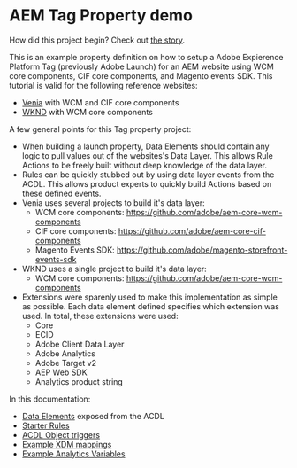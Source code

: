 # AEM Tag Property demo
How did this project begin? Check out [the story](the-story.md).

This is an example property definition on how to setup a Adobe Expierence Platform Tag (previously Adobe Launch) for an AEM website using WCM core components, CIF core components, and Magento events SDK. This tutorial is valid for the following reference websites:
 * [Venia](https://github.com/adobe/aem-cif-guides-venia) with WCM and CIF core components
 * [WKND](https://github.com/adobe/aem-guides-wknd) with WCM core components

A few general points for this Tag property project:
 * When building a launch property, Data Elements should contain any logic to pull values out of the websites's Data Layer. This allows Rule Actions to be freely built without deep knowledge of the data layer.
 * Rules can be quickly stubbed out by using data layer events from the ACDL. This allows product experts to quickly build Actions based on these defined events.
 * Venia uses several projects to build it's data layer:
   * WCM core components: https://github.com/adobe/aem-core-wcm-components 
   * CIF core components: https://github.com/adobe/aem-core-cif-components
   * Magento Events SDK: https://github.com/adobe/magento-storefront-events-sdk 
 * WKND uses a single project to build it's data layer:
   * WCM core components: https://github.com/adobe/aem-core-wcm-components 
 * <!-- TODO --> Extensions were sparenly used to make this implementation as simple as possible. Each data element defined specifies which extension was used. In total, these extensions were used:
   * Core
   * ECID
   * Adobe Client Data Layer
   * Adobe Analytics
   * Adobe Target v2
   * AEP Web SDK
   * Analytics product string

In this documentation:
 * [Data Elements](data-elements.md) exposed from the ACDL
 * [Starter Rules](starter-rules.md)
 * [ACDL Object triggers](acdl-object-triggers.md)
 * [Example XDM mappings](xdm-schema-mapping.md)
 * [Example Analytics Variables](analytics-variables.md)